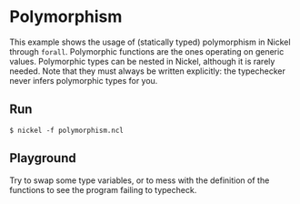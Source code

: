 # Polymorphism

This example shows the usage of (statically typed) polymorphism in Nickel
through `forall`. Polymorphic functions are the ones operating on generic values.
Polymorphic types can be nested in Nickel, although it is rarely needed. Note
that they must always be written explicitly: the typechecker never infers
polymorphic types for you.

## Run

```
$ nickel -f polymorphism.ncl
```

## Playground

Try to swap some type variables, or to mess with the definition of the functions
to see the program failing to typecheck.
